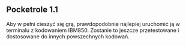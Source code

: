 ## Pocketrole 1.1

Aby w pełni cieszyć się grą, prawdopodobnie najlepiej uruchomić ją w terminalu z kodowaniem IBM850. Zostanie to jeszcze przetestowane i dostosowane do innych powszechnych kodowań.
